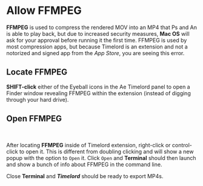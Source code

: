 # Allow FFMPEG

**FFMPEG** is used to compress the rendered MOV into an MP4 that Ps and An is able to play back, but due to increased security measures, **Mac OS** will ask for your approval before running it the first time. FFMPEG is used by most compression apps, but because Timelord is an extension and not a notorized and signed app from the *App Store*, you are seeing this error.

<Screenshot 
    url="/timelord/ffmpeg-trash.jpg" 
    alt="move ffmpeg to trash" 
    width="400px"
 />

## Locate FFMPEG
<Screenshot 
    url="/timelord/ffmpeg-shift.jpg" 
    alt="shift click to reveal" 
    width="320px"
    right
 />

**SHIFT-click** either of the Eyeball icons in the Ae Timelord panel to open a Finder window revealing FFMPEG within the extension (instead of digging through your hard drive).
<br />



## Open FFMPEG

<Screenshot 
    url="/timelord/ffmpeg-path.jpg" 
    alt="ffmpeg-path" 
 />
 <br />

<Screenshot 
    url="/timelord/ffmpeg-open.jpg" 
    alt="open ffmpeg" 
    width="400px"
    right
 />

After locating **FFMPEG** inside of Timelord extension, right-click or control-click to open it. This is different from doubling clicking and will show a new popup with the option to `Open` it. Click `Open` and **Terminal** should then launch and show a bunch of info about FFMPEG in the command line. 

Close **Terminal** and ***Timelord*** should be ready to export MP4s.

<Screenshot 
    url="/timelord/ffmpeg-terminal.jpg" 
    alt="ffmpeg in terminal"
    width="500px" 
 />
